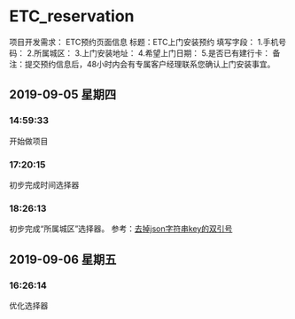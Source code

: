 # ETC_reservation

项目开发需求：
ETC预约页面信息
标题：ETC上门安装预约
填写字段：
1.手机号码：
2.所属城区：
3.上门安装地址：
4.希望上门日期：
5.是否已有建行卡：
备注：提交预约信息后，48小时内会有专属客户经理联系您确认上门安装事宜。

## 2019-09-05 星期四

### 14:59:33

开始做项目

### 17:20:15

初步完成时间选择器

### 18:26:13

初步完成“所属城区”选择器。
参考：[去掉json字符串key的双引号](https://blog.csdn.net/qq_41656943/article/details/86793079)

## 2019-09-06 星期五

### 16:26:14

优化选择器

